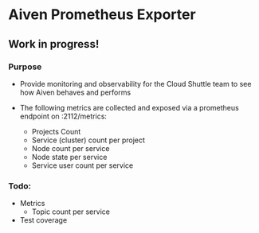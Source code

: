 # Aiven Prometheus Exporter

## Work in progress!

### Purpose

* Provide monitoring and observability for the Cloud Shuttle team to see how Aiven behaves and performs

* The following metrics are collected and exposed via a prometheus endpoint on :2112/metrics:
  * Projects Count
  * Service (cluster) count per project
  * Node count per service
  * Node state per service
  * Service user count per service

### Todo:
* Metrics
  * Topic count per service
* Test coverage 
